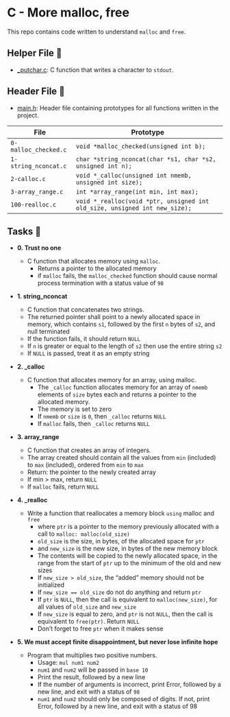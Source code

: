 # C - More malloc, free

This repo contains code written to understand `malloc` and `free`.

## Helper File :raised_hands:

* [_putchar.c](./_putchar.c): C function that writes a character to `stdout`.

## Header File :file_folder:

* [main.h](./main.h): Header file containing prototypes for all
functions written in the project.

| File                     | Prototype                                                                 |
| ------------------------ | --------------------------------                                          |
| `0-malloc_checked.c`     | `void *malloc_checked(unsigned int b);`                                   |
| `1-string_nconcat.c`     | `char *string_nconcat(char *s1, char *s2, unsigned int n);`               |
| `2-calloc.c`             | `void *_calloc(unsigned int nmemb, unsigned int size);`                   |
| `3-array_range.c`        | `int *array_range(int min, int max);`                                     |
| `100-realloc.c`          | `void *_realloc(void *ptr, unsigned int old_size, unsigned int new_size);`|

## Tasks :page_with_curl:

* **0. Trust no one**
  * C function that allocates memory using `malloc`.
     * Returns a pointer to the allocated memory
     * if `malloc` fails, the `malloc_checked` function should cause normal process termination with a status value of `98`

* **1. string_nconcat**
  * C function that concatenates two strings.
  * The returned pointer shall point to a newly allocated space in memory, which contains `s1`, followed by the first `n` bytes of `s2`, and null terminated
  * If the function fails, it should return `NULL`
  * If `n` is greater or equal to the length of `s2` then use the entire string `s2`
  * If `NULL` is passed, treat it as an empty string

* **2. _calloc**
  * C function that allocates memory for an array, using malloc.
    * The `_calloc` function allocates memory for an array of `nmemb` elements of `size` bytes each and returns a pointer to the allocated memory.
    * The memory is set to zero
    * If `nmemb` or `size` is `0`, then `_calloc` returns `NULL`
    * If `malloc` fails, then `_calloc` returns `NULL`
 
* **3. array_range**
  * C function that creates an array of integers.
  * The array created should contain all the values from `min` (included) to `max` (included), ordered from `min` to `max`
  * Return: the pointer to the newly created array
  * If min > max, return `NULL`
  * If `malloc` fails, return `NULL`

* **4. _realloc**
  * Write a function that reallocates a memory block `using` malloc and `free`
    * where `ptr` is a pointer to the memory previously allocated with a call to `malloc: malloc(old_size)`
    * `old_size` is the size, in bytes, of the allocated space for `ptr`
    * and `new_size` is the new size, in bytes of the new memory block
    * The contents will be copied to the newly allocated space, in the range from the start of `ptr` up to the minimum of the old and new sizes
    * If `new_size > old_size`, the “added” memory should not be initialized
    * If `new_size == old_size` do not do anything and return `ptr`
    * If `ptr` is `NULL`, then the call is equivalent to `malloc(new_size)`, for all values of `old_size` and `new_size`
    * If `new_size` is equal to zero, and `ptr` is not `NULL`, then the call is equivalent to `free(ptr)`. Return `NULL`
    * Don’t forget to free `ptr` when it makes sense

* **5. We must accept finite disappointment, but never lose infinite hope**
  * Program that multiplies two positive numbers.
    * Usage: `mul num1 num2`
    * `num1` and `num2` will be passed in `base 10`
    * Print the result, followed by a new line
    * If the number of arguments is incorrect, print Error, followed by a new line, and exit with a status of `98`
    * `num1` and `num2` should only be composed of digits. If not, print Error, followed by a new line, and exit with a status of 98



